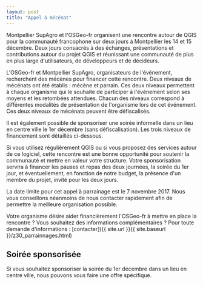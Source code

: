 ```yaml
---
layout: post
title: "Appel à mécénat"
---
```


Montpellier SupAgro et l'OSGeo-fr organisent une rencontre autour de QGIS pour la communauté francophone sur deux jours à Montpellier les 14 et 15 décembre. Deux jours consacrés à des échanges, présentations et contributions autour du projet QGIS et réunissant une communauté de plus en plus large d'utilisateurs, de développeurs et de décideurs.

L'OSGeo-fr et Montpellier SupAgro, organisateurs de l'événement, recherchent des mécènes pour financer cette rencontre. Deux niveaux de mécénats ont été établis : mécène et parrain. Ces deux niveaux permettent à chaque organisme qui le souhaite de participer à l'événement selon ses moyens et les retombées attendues. Chacun des niveaux correspond à différentes modalités de présentation de l'organisme lors de cet événement. Ces deux niveaux de mécénats peuvent être défiscalisés.

Il est également possible de sponsoriser une soirée informelle dans un lieu en centre ville le 1er décembre (sans défiscalisation). Les trois niveaux de financement sont détaillés ci-dessous.

Si vous utilisez régulièrement QGIS ou si vous proposez des services autour de ce logiciel, cette rencontre est une bonne opportunité pour soutenir la communauté et mettre en valeur votre structure. Votre sponsorisation servira à financer les pauses et repas des deux journées, la soirée du 1er jour, et éventuellement, en fonction de notre budget, la présence d'un membre du projet, invité pour les deux jours.

La date limite pour cet appel à parrainage est le 7 novembre 2017. Nous vous conseillons néanmoins de nous contacter rapidement afin de permettre la meilleure organisation possible.

Votre organisme désire aider financièrement l'OSGeo-fr à mettre en place la rencontre ? Vous souhaitez des informations complémentaires ? Pour toute demande d'informations : [contacter]({{ site.url }}{{ site.baseurl }}/z30_parrainnages.html)

## Soirée sponsorisée

Si vous souhaitez sponsoriser la soirée du 1er décembre dans un lieu en centre ville, nous pouvons vous faire une offre spécifique. 
